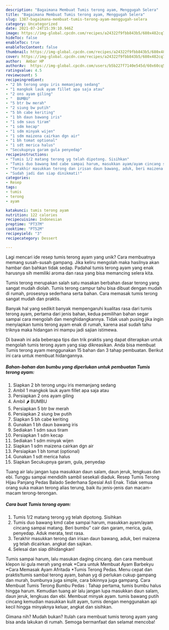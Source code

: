 ```yaml
---
description: "Bagaimana Membuat Tumis terong ayam, Menggugah Selera"
title: "Bagaimana Membuat Tumis terong ayam, Menggugah Selera"
slug: 1387-bagaimana-membuat-tumis-terong-ayam-menggugah-selera
category: Uncategorized
date: 2021-07-24T15:39:10.946Z
image: https://img-global.cpcdn.com/recipes/a24322f9fbb843b5/680x482cq70/tumis-terong-ayam-foto-resep-utama.jpg
hideToc: false
enableToc: true
enableTocContent: false
thumbnail: https://img-global.cpcdn.com/recipes/a24322f9fbb843b5/680x482cq70/tumis-terong-ayam-foto-resep-utama.jpg
cover: https://img-global.cpcdn.com/recipes/a24322f9fbb843b5/680x482cq70/tumis-terong-ayam-foto-resep-utama.jpg
author:  Ambar HP
authorAv:  https://img-global.cpcdn.com/users/b5b227f7140e545d/60x60cq50/avatar.jpg
ratingvalue: 4.5
reviewcount: 5
recipeingredient:
- "2 bh terong ungu iris memanjang sedang"
- "1 mangkok lauk ayam fillet apa saja atau"
- "2 ons ayam giling"
- "  BUMBU"
- "5 btr bw merah"
- "2 siung bw putih"
- "5 bh cabe keriting"
- "1 bh daun bawang iris"
- "1 sdm saus tiram"
- "1 sdm kecap"
- "1 sdm minyak wijen"
- "1 sdm maizena cairkan dgn air"
- "1 bh tomat optional"
- "1 sdt merica halus"
- "Secukupnya garam gula penyedap"
recipeinstructions:
- "Tumis 1/2 matang terong yg telah dipotong. Sisihkan"
- "Tumis duo bawang kmd cabe sampai harum, masukkan ayam/ayam cincang sampai matang. Beri bumbu” cair dan garam, merica, gula, penyedap. Aduk merata, test rasa."
- "Terakhir masukkan terong dan irisan daun bawang, aduk, beri maizena yg telah dicairkan. angkat dan sajikan."
- "Sudah jadi dan siap dinikmati!"
categories:
- Resep
tags:
- tumis
- terong
- ayam

katakunci: tumis terong ayam 
nutrition: 122 calories
recipecuisine: Indonesian
preptime: "PT37M"
cooktime: "PT52M"
recipeyield: "3"
recipecategory: Dessert

---
```



Lagi mencari ide resep tumis terong ayam yang unik? Cara membuatnya memang susah-susah gampang. Jika keliru mengolah maka hasilnya akan hambar dan bahkan tidak sedap. Padahal tumis terong ayam yang enak harusnya sih memiliki aroma dan rasa yang bisa memancing selera kita.


Tumis terong merupakan salah satu masakan berbahan dasar terong yang sangat mudah diolah. Tumis terong campur tahu bisa dibuat dengan mudah di rumah, prosesnya sederhana serta bahan. Cara memasak tumis terong sangat mudah dan praktis.

Banyak hal yang sedikit banyak mempengaruhi kualitas rasa dari tumis terong ayam, pertama dari jenis bahan, kedua pemilihan bahan segar sampai cara mengolah dan menghidangkannya. Tidak usah pusing jika ingin menyiapkan tumis terong ayam enak di rumah, karena asal sudah tahu triknya maka hidangan ini mampu jadi sajian istimewa.


Di bawah ini ada beberapa tips dan trik praktis yang dapat diterapkan untuk mengolah tumis terong ayam yang siap dikreasikan. Anda bisa membuat Tumis terong ayam menggunakan 15 bahan dan 3 tahap pembuatan. Berikut ini cara untuk membuat hidangannya.

<!--inarticleads1-->

##### Bahan-bahan dan bumbu yang diperlukan untuk pembuatan Tumis terong ayam:

1. Siapkan 2 bh terong ungu iris memanjang sedang
1. Ambil 1 mangkok lauk ayam fillet apa saja atau
1. Persiapkan 2 ons ayam giling
1. Ambil  🌶 BUMBU
1. Persiapkan 5 btr bw merah
1. Persiapkan 2 siung bw putih
1. Siapkan 5 bh cabe keriting
1. Gunakan 1 bh daun bawang iris
1. Sediakan 1 sdm saus tiram
1. Persiapkan 1 sdm kecap
1. Sediakan 1 sdm minyak wijen
1. Siapkan 1 sdm maizena cairkan dgn air
1. Persiapkan 1 bh tomat (optional)
1. Gunakan 1 sdt merica halus
1. Siapkan Secukupnya garam, gula, penyedap


Tuang air lalu jangan lupa masukkan daun salam, daun jeruk, lengkuas dan ebi. Tunggu sampai mendidih sambil sesekali diaduk. Resep Tumis Terong Hijau Panjang Pedas Balado Sederhana Spesial Asli Enak. Tidak semua orang suka makan terong alias terung, baik itu jenis-jenis dan macam-macam terong-terongan. 

<!--inarticleads2-->

##### Cara buat Tumis terong ayam:

1. Tumis 1/2 matang terong yg telah dipotong. Sisihkan
1. Tumis duo bawang kmd cabe sampai harum, masukkan ayam/ayam cincang sampai matang. Beri bumbu” cair dan garam, merica, gula, penyedap. Aduk merata, test rasa.
1. Terakhir masukkan terong dan irisan daun bawang, aduk, beri maizena yg telah dicairkan. angkat dan sajikan.
1. Selesai dan siap dihidangkan!

Tumis sampai harum, lalu masukan daging cincang. dan cara membuat klepon isi gula merah yang enak *Cara untuk Membuat Ayam Barbekyu *Cara Memasak Ayam Afritada *Tumis Terong Pedas. Menu cepat dan praktis!tumis sambal terong ayam, bahan yg di perlukan cukup gampang dan murah, bumbunya juga simple, cara bikinnya juga gampang. Cara Membuat Tumis Terong Bumbu Pedas : Tahap pertama, tumis bumbu halus hingga harum. Kemudian tuang air lalu jangan lupa masukkan daun salam, daun jeruk, lengkuas dan ebi. Membuat minyak ayam. tumis bawang putih cincang kemudian masukkan kulit ayam, tumis dengan menggunakan api kecil hingga minyaknya keluar, angkat dan sisihkan. 

Gimana nih? Mudah bukan? Itulah cara membuat tumis terong ayam yang bisa anda lakukan di rumah. Semoga bermanfaat dan selamat mencoba!
